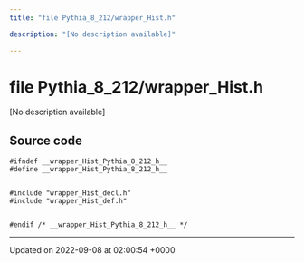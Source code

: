 ```yaml
---
title: "file Pythia_8_212/wrapper_Hist.h"

description: "[No description available]"

---
```


# file Pythia_8_212/wrapper_Hist.h

[No description available]




## Source code

```
#ifndef __wrapper_Hist_Pythia_8_212_h__
#define __wrapper_Hist_Pythia_8_212_h__


#include "wrapper_Hist_decl.h"
#include "wrapper_Hist_def.h"


#endif /* __wrapper_Hist_Pythia_8_212_h__ */
```


-------------------------------

Updated on 2022-09-08 at 02:00:54 +0000
